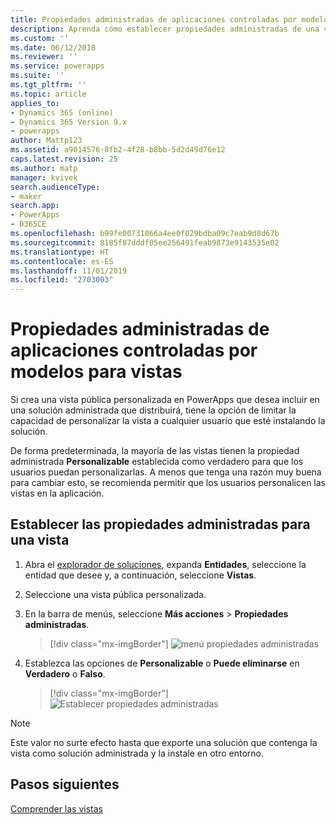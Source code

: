 ```yaml
---
title: Propiedades administradas de aplicaciones controladas por modelos para vistas con PowerApps | MicrosoftDocs
description: Aprenda cómo establecer propiedades administradas de una vista
ms.custom: ''
ms.date: 06/12/2018
ms.reviewer: ''
ms.service: powerapps
ms.suite: ''
ms.tgt_pltfrm: ''
ms.topic: article
applies_to:
- Dynamics 365 (online)
- Dynamics 365 Version 9.x
- powerapps
author: Mattp123
ms.assetid: a9014576-8fb2-4f28-b8bb-5d2d49d76e12
caps.latest.revision: 25
ms.author: matp
manager: kvivek
search.audienceType:
- maker
search.app:
- PowerApps
- D365CE
ms.openlocfilehash: b99fe00731066a4ee0f029bdba09c7eab9d8d67b
ms.sourcegitcommit: 8185f87dddf05ee256491feab9873e9143535e02
ms.translationtype: HT
ms.contentlocale: es-ES
ms.lasthandoff: 11/01/2019
ms.locfileid: "2703003"
---
```

# <a name="model-driven-app-managed-properties-for-views"></a>Propiedades administradas de aplicaciones controladas por modelos para vistas

<a name="BKMK_ManagedProperties"></a>   
 
 Si crea una vista pública personalizada en PowerApps que desea incluir en una solución administrada que distribuirá, tiene la opción de limitar la capacidad de personalizar la vista a cualquier usuario que esté instalando la solución.  
  
 De forma predeterminada, la mayoría de las vistas tienen la propiedad administrada **Personalizable** establecida como verdadero para que los usuarios puedan personalizarlas. A menos que tenga una razón muy buena para cambiar esto, se recomienda permitir que los usuarios personalicen las vistas en la aplicación.  
  
## <a name="set-managed-properties-for-a-view"></a>Establecer las propiedades administradas para una vista  
  
1.  Abra el [explorador de soluciones](advanced-navigation.md#solution-explorer), expanda **Entidades**, seleccione la entidad que desee y, a continuación, seleccione **Vistas**.  
  
2.  Seleccione una vista pública personalizada.  
  
3.  En la barra de menús, seleccione **Más acciones** > **Propiedades administradas**.  

    > [!div class="mx-imgBorder"] 
    > ![menú propiedades administradas](media/managed-properties.png)
  
4.  Establezca las opciones de **Personalizable** o **Puede eliminarse** en **Verdadero** o **Falso**.  

    > [!div class="mx-imgBorder"] 
    > ![Establecer propiedades administradas](media/set-managed-properties.png)
  
> [!NOTE]
> Este valor no surte efecto hasta que exporte una solución que contenga la vista como solución administrada y la instale en otro entorno.  

## <a name="next-steps"></a>Pasos siguientes
[Comprender las vistas ](create-edit-views.md)
